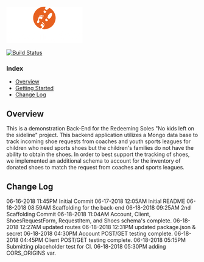 ![redeeming soles logo image](assets/logo__white_200w.png)



[![Build Status](https://travis-ci.org/RedeemingSoles/back-end.svg?branch=staging)](https://travis-ci.org/RedeemingSoles/back-end)
### Index
- [Overview](#overview)
- [Getting Started](#getting-started)
- [Change Log](#change-log)


## Overview
This is a demonstration Back-End for the Redeeming Soles "No kids left on the sideline" project. 
 This backend application utilizes a Mongo data base to track incoming shoe requests from 
 coaches and youth sports leagues for children who need sports shoes but the children's families 
 do not have the ability to obtain the shoes.  In order to best support the tracking of 
 shoes, we implemented an additional schema to account for the inventory of donated shoes to 
 match the request from coaches and sports leagues.


## Change Log
06-16-2018 11:45PM Initial Commit
06-17-2018 12:05AM Initial README
06-18-2018 08:59AM Scaffolding for the back-end
06-18-2018 09:25AM 2nd Scaffolding Commit
06-18-2018 11:04AM Account, Client, ShoesRequestForm, RequestItem, and Shoes schema's complete.
06-18-2018 12:27AM updated routes
06-18-2018 12:31PM updated package.json & secret
06-18-2018 04:30PM Account POST/GET testing complete.
06-18-2018 04:45PM Client POST/GET testing complete.
06-18-2018 05:15PM Submitting placeholder test for CI.
06-18-2018 05:30PM adding CORS_ORIGINS var.